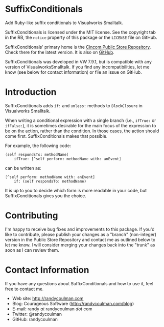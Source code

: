 # SuffixConditionals

Add Ruby-like suffix conditionals to Visualworks Smalltalk.

SuffixConditionals is licensed under the MIT license.  See the
copyright tab in the RB, the `notice` property of this package or the
`LICENSE` file on GitHub.

SuffixConditionals' primary home is the [Cincom Public Store Repository](http://www.cincomsmalltalk.com/CincomSmalltalkWiki/Public+Store+Repository).
Check there for the latest version.  It is also on
[GitHub](https://github.com/randycoulman/SuffixConditionals).

SuffixConditionals was developed in VW 7.9.1, but is compatible with
any version of VisualworksSmalltalk. If you find any incompatibilities,
let me know (see below for contact information) or file an issue on
GitHub.

# Introduction

SuffixConditionals adds `if:` and `unless:` methods to `BlockClosure`
in Visualworks Smalltalk.

When writing a conditional expression with a single branch (i.e.,
`ifTrue:` or `ifFalse:`), it is sometimes desirable for the main focus
of the expression to be on the action, rather than the condition.  In
those cases, the action should come first.  SuffixConditionals makes
that possible.

For example, the following code:

```
(self respondsTo: methodName)
    ifTrue: [^self perform: methodName with: anEvent]
```

can be written as:

```
[^self perform: methodName with: anEvent]
    if: (self respondsTo: methodName)
```

It is up to you to decide which form is more readable in your code,
but SuffixConditionals gives you the choice.

# Contributing

I'm happy to receive bug fixes and improvements to this package.  If
you'd like to contribute, please publish your changes as a "branch"
(non-integer) version in the Public Store Repository and contact me as
outlined below to let me know.  I will consider merging your changes
back into the "trunk" as soon as I can review them.

# Contact Information

If you have any questions about SuffixConditionals and how to use it, feel
free to contact me.

* Web site: http://randycoulman.com
* Blog: Courageous Software (http://randycoulman.com/blog)
* E-mail: randy _at_ randycoulman _dot_ com
* Twitter: @randycoulman
* GitHub: randycoulman
